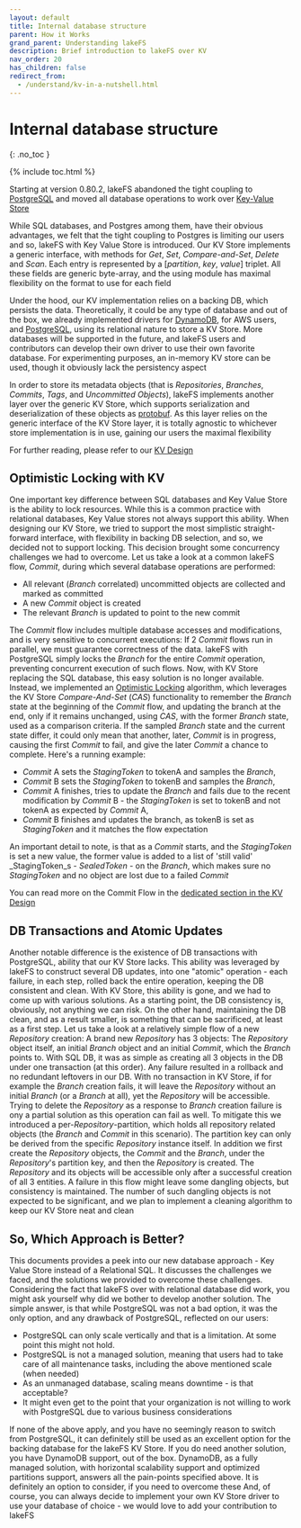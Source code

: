 ```yaml
---
layout: default
title: Internal database structure
parent: How it Works
grand_parent: Understanding lakeFS
description: Brief introduction to lakeFS over KV
nav_order: 20
has_children: false
redirect_from:
  - /understand/kv-in-a-nutshell.html
---
```

# Internal database structure
{: .no_toc }

{% include toc.html %}

Starting at version 0.80.2, lakeFS abandoned the tight coupling to [PostgreSQL](https://en.wikipedia.org/wiki/PostgreSQL) and moved all database operations to work over [Key-Value Store](https://en.wikipedia.org/wiki/Key%E2%80%93value_database)

While SQL databases, and Postgres among them, have their obvious advantages, we felt that the tight coupling to Postgres is limiting our users and so, lakeFS with Key Value Store is introduced.
Our KV Store implements a generic interface, with methods for _Get_, _Set_, _Compare-and-Set_, _Delete_ and _Scan_. Each entry is represented by a [_partition_, _key_, _value_] triplet. All these fields are generic byte-array, and the using module has maximal flexibility on the format to use for each field

Under the hood, our KV implementation relies on a backing DB, which persists the data. Theoretically, it could be any type of database and out of the box, we already implemented drivers for [DynamoDB](https://en.wikipedia.org/wiki/Amazon_DynamoDB), for AWS users, and [PostgreSQL](https://en.wikipedia.org/wiki/PostgreSQL), using its relational nature to store a KV Store. More databases will be supported in the future, and lakeFS users and contributors can develop their own driver to use their own favorite database. For experimenting purposes, an in-memory KV store can be used, though it obviously lack the persistency aspect

In order to store its metadata objects (that is _Repositories_, _Branches_, _Commits_, _Tags_, and _Uncommitted Objects_), lakeFS implements another layer over the generic KV Store, which supports serialization and deserialization of these objects as [protobuf](https://en.wikipedia.org/wiki/Protocol_Buffers). As this layer relies on the generic interface of the KV Store layer, it is totally agnostic to whichever store implementation is in use, gaining our users the maximal flexibility

For further reading, please refer to our [KV Design](https://github.com/treeverse/lakeFS/blob/master/design/accepted/metadata_kv/index.md)

## Optimistic Locking with KV

One important key difference between SQL databases and Key Value Store is the ability to lock resources. While this is a common practice with relational databases, Key Value stores not always support this ability. When designing our KV Store, we tried to support the most simplistic straight-forward interface, with flexibility in backing DB selection, and so, we decided not to support locking. This decision brought some concurrency challenges we had to overcome. Let us take a look at a common lakeFS flow, _Commit_, during which several database operations are performed:
* All relevant (_Branch_ correlated) uncommitted objects are collected and marked as committed 
* A new _Commit_ object is created
* The relevant _Branch_ is updated to point to the new commit

The _Commit_ flow includes multiple database accesses and modifications, and is very sensitive to concurrent executions: If 2 _Commit_ flows run in parallel, we must guarantee correctness of the data. lakeFS with PostgreSQL simply locks the _Branch_ for the entire _Commit_ operation, preventing concurrent execution of such flows.
Now, with KV Store replacing the SQL database, this easy solution is no longer available. Instead, we implemented an [Optimistic Locking](https://en.wikipedia.org/wiki/Optimistic_concurrency_control) algorithm, which leverages the KV Store _Compare-And-Set_ (_CAS_) functionality to remember the _Branch_ state at the beginning of the _Commit_ flow, and updating the branch at the end, only if it remains unchanged, using _CAS_, with the former _Branch_ state, used as a comparison criteria. If the sampled _Branch_ state and the current state differ, it could only mean that another, later, _Commit_ is in progress, causing the first _Commit_ to fail, and give the later _Commit_ a chance to complete.
Here's a running example:
  * _Commit_ A sets the _StagingToken_ to tokenA and samples the _Branch_,
  * _Commit_ B sets the _StagingToken_ to tokenB and samples the _Branch_,
  * _Commit_ A finishes, tries to update the _Branch_ and fails due to the recent modification by _Commit_ B - the _StagingToken_ is set to tokenB and not tokenA as expected by _Commit_ A,
  * _Commit_ B finishes and updates the branch, as tokenB is set as _StagingToken_ and it matches the flow expectation

An important detail to note, is that as a _Commit_ starts, and the _StagingToken_ is set a new value, the former value is added to a list of 'still valid' _StagingToken_s - _SealedToken_ - on the _Branch_, which makes sure no _StagingToken_ and no object are lost due to a failed _Commit_

You can read more on the Commit Flow in the [dedicated section in the KV Design](https://github.com/treeverse/lakeFS/blob/master/design/accepted/metadata_kv/index.md#graveler-metadata---branches-and-staged-writes)

## DB Transactions and Atomic Updates

Another notable difference is the existence of DB transactions with PostgreSQL, ability that our KV Store lacks. This ability was leveraged by lakeFS to construct several DB updates, into one "atomic" operation - each failure, in each step, rolled back the entire operation, keeping the DB consistent and clean.
With KV Store, this ability is gone, and we had to come up with various solutions. As a starting point, the DB consistency is, obviously, not anything we can risk. On the other hand, maintaining the DB clean, and as a result smaller, is something that can be sacrificed, at least as a first step. Let us take a look at a relatively simple flow of a new _Repository_ creation:
A brand new _Repository_ has 3 objects: The _Repository_ object itself, an initial _Branch_ object and an initial _Commit_, which the _Branch_ points to. With SQL DB, it was as simple as creating all 3 objects in the DB under one transaction (at this order). Any failure resulted in a rollback and no redundant leftovers in our DB.
With no transaction in KV Store, if for example the _Branch_ creation fails, it will leave the _Repository_ without an initial _Branch_ (or a _Branch_ at all), yet the _Repository_ will be accessible. Trying to delete the _Repository_ as a response to _Branch_ creation failure is ony a partial solution as this operation can fail as well.
To mitigate this we introduced a per-_Repository_-partition, which holds all repository related objects (the _Branch_ and _Commit_ in this scenario). The partition key can only be derived from the specific _Repository_ instance itself. In addition we first create the _Repository_ objects, the _Commit_ and the _Branch_, under the _Repository_'s partition key, and then the _Repository_ is created. The _Repository_ and its objects will be accessible only after a successful creation of all 3 entities. A failure in this flow might leave some dangling objects, but consistency is maintained.
The number of such dangling objects is not expected to be significant, and we plan to implement a cleaning algorithm to keep our KV Store neat and clean

## So, Which Approach is Better?

This documents provides a peek into our new database approach - Key Value Store instead of a Relational SQL. It discusses the challenges we faced, and the solutions we provided to overcome these challenges. Considering the fact that lakeFS over with relational database did work, you might ask yourself why did we bother to develop another solution. The simple answer, is that while PostgreSQL was not a bad option, it was the only option, and any drawback of PostgreSQL, reflected on our users:
* PostgreSQL can only scale vertically and that is a limitation. At some point this might not hold.
* PostgreSQL is not a managed solution, meaning that users had to take care of all maintenance tasks, including the above mentioned scale (when needed)
* As an unmanaged database, scaling means downtime - is that acceptable?
* It might even get to the point that your organization is not willing to work with PostgreSQL due to various business considerations

If none of the above apply, and you have no seemingly reason to switch from PostgreSQL, it can definitely still be used as an excellent option for the backing database for the lakeFS KV Store. If you do need another solution, you have DynamoDB support, out of the box. DynamoDB, as a fully managed solution, with horizontal scalability support and optimized partitions support, answers all the pain-points specified above. It is definitely an option to consider, if you need to overcome these
And, of course, you can always decide to implement your own KV Store driver to use your database of choice - we would love to add your contribution to lakeFS
